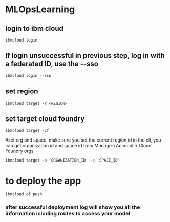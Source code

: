 # MLOpsLearning

## login to ibm cloud
```
ibmcloud login
```
## If login unsuccessful in previous step, log in with a federated ID, use the --sso
```
ibmcloud login --sso
```
## set region
```
ibmcloud target -r <REGION>
```
## set target cloud foundry
```
ibmcloud target -cf
```
#set org and space, make sure you set the current region id in the cli, you can get organization id and space id from Manage->Account-> Cloud Foundry orgs
```
ibmcloud target -o 'ORGANIZATION_ID' -s 'SPACE_ID'
```
# to deploy the app
```
ibmcloud cf push
```
### after successful deployment log will show you all the information icluding routes to access your model
